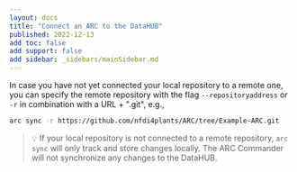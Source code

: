 ```yaml
---
layout: docs
title: "Connect an ARC to the DataHUB"
published: 2022-12-13
add toc: false
add support: false
add sidebar: _sidebars/mainSidebar.md
---
```


In case you have not yet connected your local repository to a remote one, you can specify the remote repository with the flag `--repositoryaddress` or `-r` in combination with a URL + ".git", e.g.,

```bash
arc sync -r https://github.com/nfdi4plants/ARC/tree/Example-ARC.git
```

> :bulb: If your local repository is not connected to a remote repository, `arc sync` will only track and store changes locally. The ARC Commander will not synchronize  any changes to the DataHUB.

<!-- TODO

Andrea: link to workaround / FAQ 
 -->
